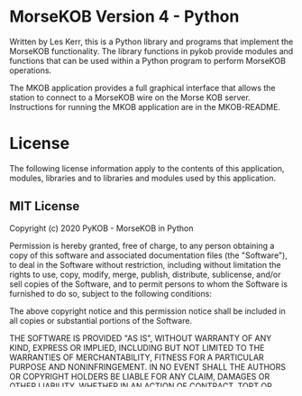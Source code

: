 # MorseKOB Version 4 - Python

Written by Les Kerr, this is a Python library and programs that implement 
the MorseKOB functionality. The library functions in pykob provide modules 
and functions that can be used within a Python program to perform MorseKOB 
operations.

The MKOB application provides a full graphical interface that allows the 
station to connect to a MorseKOB wire on the Morse KOB server. Instructions 
for running the MKOB application are in the MKOB-README.
# License
The following license information apply to the contents of this application, 
modules, libraries and to libraries and modules used by this application.

## MIT License
Copyright (c) 2020 PyKOB - MorseKOB in Python

Permission is hereby granted, free of charge, to any person obtaining a copy
of this software and associated documentation files (the "Software"), to deal
in the Software without restriction, including without limitation the rights
to use, copy, modify, merge, publish, distribute, sublicense, and/or sell
copies of the Software, and to permit persons to whom the Software is
furnished to do so, subject to the following conditions:

The above copyright notice and this permission notice shall be included in all
copies or substantial portions of the Software.

THE SOFTWARE IS PROVIDED "AS IS", WITHOUT WARRANTY OF ANY KIND, EXPRESS OR
IMPLIED, INCLUDING BUT NOT LIMITED TO THE WARRANTIES OF MERCHANTABILITY,
FITNESS FOR A PARTICULAR PURPOSE AND NONINFRINGEMENT. IN NO EVENT SHALL THE
AUTHORS OR COPYRIGHT HOLDERS BE LIABLE FOR ANY CLAIM, DAMAGES OR OTHER
LIABILITY, WHETHER IN AN ACTION OF CONTRACT, TORT OR OTHERWISE, ARISING FROM,
OUT OF OR IN CONNECTION WITH THE SOFTWARE OR THE USE OR OTHER DEALINGS IN THE
SOFTWARE.

## Licenses for included/references Libraries/Modules
These applications/libraries/modules rely on other libraries/modules. 
Refer to `LICENSE-MODULES` for the license details of these libraries/modules.

No modifications have been made to these libraries/modules and they are not 
included with this distribution, and therefore must be provided by the user of 
these applications/libraries/modules for proper operation. Refer to the library/module 
documentation for details of installing the library/module.
